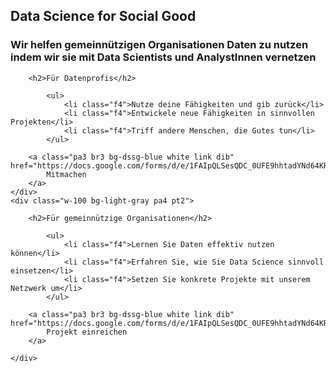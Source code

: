 <div class="what-we-do w-100 bg-light-gray pa3">
    <h2 class="lh-title f-subheadline white pa1 pl2 pr2 bg-dssg-blue">
        Data Science for Social Good
    </h2>
    <h3 class="lh-copy measure f3 white pa2 bg-dssg-blue">
    Wir helfen gemeinnützigen Organisationen Daten zu nutzen indem wir sie mit Data Scientists und AnalystInnen vernetzen
    </h3>
</div>

<div class="calls-to-action flex-ns">
    <div class="w-100 bg-white pa4 pt2">

        <h2>Für Datenprofis</h2>

            <ul>
                <li class="f4">Nutze deine Fähigkeiten und gib zurück</li>
                <li class="f4">Entwickele neue Fähigkeiten in sinnvollen Projekten</li>
                <li class="f4">Triff andere Menschen, die Gutes tun</li>
            </ul>

        <a class="pa3 br3 bg-dssg-blue white link dib" href="https://docs.google.com/forms/d/e/1FAIpQLSesQDC_0UFE9hhtadYNd64KR4E3uijNj9CDMCgK4WomRyRNjw/viewform">
            Mitmachen
        </a>
    </div>
    <div class="w-100 bg-light-gray pa4 pt2">

        <h2>Für gemeinnützige Organisationen</h2>

            <ul>
                <li class="f4">Lernen Sie Daten effektiv nutzen können</li>
                <li class="f4">Erfahren Sie, wie Sie Data Science sinnvoll einsetzen</li>
                <li class="f4">Setzen Sie konkrete Projekte mit unserem Netzwerk um</li>
            </ul>

        <a class="pa3 br3 bg-dssg-blue white link dib" href="https://docs.google.com/forms/d/e/1FAIpQLSesQDC_0UFE9hhtadYNd64KR4E3uijNj9CDMCgK4WomRyRNjw/viewform">
            Projekt einreichen
        </a>

    </div>
</div>